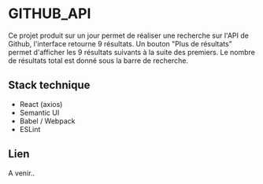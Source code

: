 GITHUB_API
====

Ce projet produit sur un jour permet de réaliser une recherche sur l'API de Github, l'interface retourne 9 résultats. Un bouton "Plus de résultats" permet d'afficher les 9 résultats suivants à la suite des premiers.
Le nombre de résultats total est donné sous la barre de recherche.

Stack technique
-----

* React (axios)
* Semantic UI
* Babel / Webpack
* ESLint

Lien
----

A venir..
